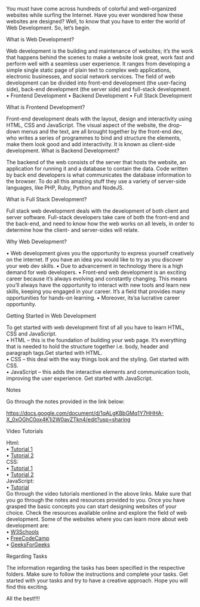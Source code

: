 You must have come across hundreds of colorful and well-organized websites while surfing the Internet. Have you ever wondered how these websites are designed? Well, to know that you have to enter the world of Web Development. So, let’s begin.

What is Web Development?

Web development is the building and maintenance of websites; it’s the work that happens behind the scenes to make a website look great, work fast and perform well with a seamless user experience. It ranges from developing a simple single static page of plain text to complex web applications, electronic businesses, and social network services. The field of web development can be divided into front-end development (the user-facing side), back-end development (the server side) and full-stack development. 
•	Frontend Development 
•	Backend Development 
•	Full Stack Development 

What is Frontend Development?

Front-end development deals with the layout, design and interactivity using HTML, CSS and JavaScript. The visual aspect of the website, the drop-down menus and the text, are all brought together by the front-end dev, who writes a series of programmes to bind and structure the elements, make them look good and add interactivity. It is known as client-side development. 
What is Backend Development?

The backend of the web consists of the server that hosts the website, an application for running it and a database to contain the data. Code written by back end developers is what communicates the database information to the browser. To do all this amazing stuff they use a variety of server-side languages, like PHP, Ruby, Python and NodeJS. 

What is Full Stack Development?

Full stack web development deals with the development of both client and server software. Full-stack developers take care of both the front-end and the back-end, and need to know how the web works on all levels, in order to determine how the client- and server-sides will relate.

Why Web Development?

•	Web development gives you the opportunity to express yourself creatively on the internet. If you have an idea you would like to try as you discover your web dev skills. 
•	Due to advancement in technology there is a high demand for web developers. 
•	Front-end web development is an exciting career because it’s always evolving and constantly changing. This means you’ll always have the opportunity to interact with new tools and learn new skills, keeping you engaged in your career. It’s a field that provides many opportunities for hands-on learning. 
•	Moreover, its’sa lucrative career opportunity. 

Getting Started in Web Development

To get started with web development first of all you have to learn HTML, CSS and JavaScript.  
•	HTML – this is the foundation of building your web page. It’s everything that is needed to hold the structure together i.e. body, header and paragraph tags.Get started with HTML.  
•	CSS – this deal with the way things look and the styling. Get started with CSS.  
•	JavaScript – this adds the interactive elements and communication tools, improving the user experience. Get started with JavaScript.  

Notes

Go through the notes provided in the link below:

https://docs.google.com/document/d/1qALgKBbGMq1Y7HHHA-X_0xOGhC0ox4K1i2W0avZTkn4/edit?usp=sharing

Video Tutorials

Html:  
•	[Tutorial 1](https://www.youtube.com/watch?app=desktop&v=BsDoLVMnmZs)  
•	[Tutorial 2](https://www.youtube.com/watch?app=desktop&v=pQN-pnXPaVg)  
CSS:  
•	[Tutorial 1](https://www.youtube.com/watch?v=Edsxf_NBFrw&feature=youtu.be)  
•	[Tutorial 2](https://www.youtube.com/watch?v=1Rs2ND1ryYc)  
JavaScript:  
•	[Tutorial](https://www.youtube.com/watch?v=hKB-YGF14SY)  
Go through the video tutorials mentioned in the above links. Make sure that you go through the notes and resources provided to you. Once you have grasped the basic concepts you can start designing websites of your choice. Check the resources available online and explore the field of web development. Some of the websites where you can learn more about web development are:  
•	[W3Schools](https://www.w3schools.com/)  
•	[FreeCodeCamp](https://www.freecodecamp.org/)  
•	[GeeksForGeeks](https://www.geeksforgeeks.org/web-development/)  

Regarding Tasks

The information regarding the tasks has been specified in the respective folders. Make sure to follow the instructions and complete your tasks. Get started with your tasks and try to have a creative approach. Hope you will find this exciting. 

All the best!!!!


